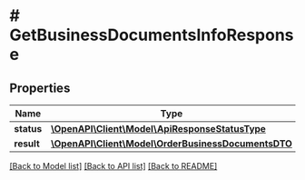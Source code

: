 # # GetBusinessDocumentsInfoResponse

## Properties

Name | Type | Description | Notes
------------ | ------------- | ------------- | -------------
**status** | [**\OpenAPI\Client\Model\ApiResponseStatusType**](ApiResponseStatusType.md) |  | [optional]
**result** | [**\OpenAPI\Client\Model\OrderBusinessDocumentsDTO**](OrderBusinessDocumentsDTO.md) |  | [optional]

[[Back to Model list]](../../README.md#models) [[Back to API list]](../../README.md#endpoints) [[Back to README]](../../README.md)
